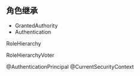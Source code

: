 

## 角色继承
- GrantedAuthority
- Authentication



RoleHierarchy

RoleHierarchyVoter

@AuthenticationPrincipal
@CurrentSecurityContext
